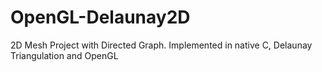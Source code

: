 # OpenGL-Delaunay2D
2D Mesh Project with Directed Graph. Implemented in native C, Delaunay Triangulation and OpenGL
